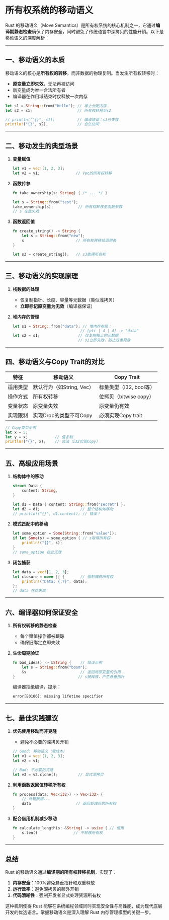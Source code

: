# 所有权系统的移动语义

Rust 的移动语义（Move Semantics）是所有权系统的核心机制之一，它通过**编译期静态检查**确保了内存安全，同时避免了传统语言中深拷贝的性能开销。以下是移动语义的深度解析：

---

## 一、移动语义的本质

移动语义的核心是**所有权的转移**，而非数据的物理复制。当发生所有权转移时：

- **原变量立即失效**，无法再被访问
- 新变量成为唯一合法所有者
- 编译器在作用域结束时仅释放一次内存

```rust
let s1 = String::from("Hello"); // 堆上分配内存
let s2 = s1;                    // 所有权转移至s2

// println!("{}", s1);          // 编译错误：s1已失效
println!("{}", s2);             // 合法访问
```

---

## 二、移动发生的典型场景

1. **变量赋值**

   ```rust
   let v1 = vec![1, 2, 3];
   let v2 = v1;                // Vec的所有权转移
   ```

2. **函数传参**

   ```rust
   fn take_ownership(s: String) { /* ... */ }
   
   let s = String::from("test");
   take_ownership(s);           // 所有权转移至函数参数
   // s 在此失效
   ```

3. **函数返回值**

   ```rust
   fn create_string() -> String {
       let s = String::from("new");
       s                       // 所有权转移给调用者
   }
   
   let s3 = create_string();   // s3取得所有权
   ```

---

## 三、移动语义的实现原理

1. **栈数据的处理**
   - 仅复制指针、长度、容量等元数据（类似浅拷贝）
   - **立即标记原变量为无效**（编译器保证）

2. **堆内存的管理**

   ```rust
   let s1 = String::from("data"); // 堆内存布局：
                                 // [ptr | 4 | 4] -> "data"
   let s2 = s1;                 // 仅复制栈上的元数据
                                // s1立即失效，防止双重释放
   ```

---

## 四、移动语义与Copy Trait的对比

| 特征               | 移动语义                          | Copy Trait                     |
|--------------------|----------------------------------|-------------------------------|
| 适用类型           | 默认行为（如String, Vec）         | 标量类型（i32, bool等）          |
| 操作方式           | 所有权转移                        | 位拷贝（bitwise copy）          |
| 变量状态           | 原变量失效                        | 原变量仍有效                   |
| 实现限制           | 实现Drop的类型不可Copy             | 必须实现Copy trait              |

```rust
// Copy类型示例
let x = 5;
let y = x;            // 值复制
println!("{}", x);    // 合法（i32实现Copy）
```

---

## 五、高级应用场景

1. **结构体中的移动**

   ```rust
   struct Data {
       content: String,
   }

   let d1 = Data { content: String::from("secret") };
   let d2 = d1;                  // 整个结构体移动
   // println!("{}", d1.content); // 错误！
   ```

2. **模式匹配中的移动**

   ```rust
   let some_option = Some(String::from("value"));
   if let Some(s) = some_option { // s取得所有权
       println!("{}", s);
   }
   // some_option 在此无效
   ```

3. **闭包捕获**

   ```rust
   let data = vec![1, 2, 3];
   let closure = move || {       // 强制捕获所有权
       println!("Data: {:?}", data);
   };
   // data 在此失效
   ```

---

## 六、编译器如何保证安全

1. **所有权转移的静态检查**
   - 每个赋值操作都被跟踪
   - 确保旧绑定立即失效

2. **生命周期验证**

   ```rust
   fn bad_idea() -> &String {    // 错误示例
       let s = String::from("boom");
       &s                        // 返回局部变量的引用
   }                            // s被释放，产生悬垂指针
   ```

   编译器拒绝编译，提示：

   ```txt
   error[E0106]: missing lifetime specifier
   ```

---

## 七、最佳实践建议

1. **优先使用移动而非克隆**
   - 避免不必要的深拷贝开销

   ```rust
   // Good: 移动语义（零成本）
   let v1 = vec![1, 2, 3];
   let v2 = v1;

   // Bad: 不必要的克隆
   let v3 = v2.clone();         // 显式深拷贝
   ```

2. **利用函数返回值转移所有权**

   ```rust
   fn process(data: Vec<i32>) -> Vec<i32> {
       // 处理数据...
       data                    // 返回处理后的所有权
   }
   ```

3. **配合借用机制减少移动**

   ```rust
   fn calculate_length(s: &String) -> usize { // 借用
       s.len()                // 不转移所有权
   }
   ```

---

## 总结

Rust 的移动语义通过**编译期的所有权转移机制**，实现了：

1. **内存安全**：100%避免悬垂指针和双重释放
2. **运行效率**：避免深拷贝的额外开销
3. **代码清晰性**：强制开发者显式处理资源所有权

这种机制使得 Rust 能够在系统编程领域同时实现安全性与高性能，成为现代底层开发的优选语言。掌握移动语义是深入理解 Rust 内存管理模型的关键一步。
